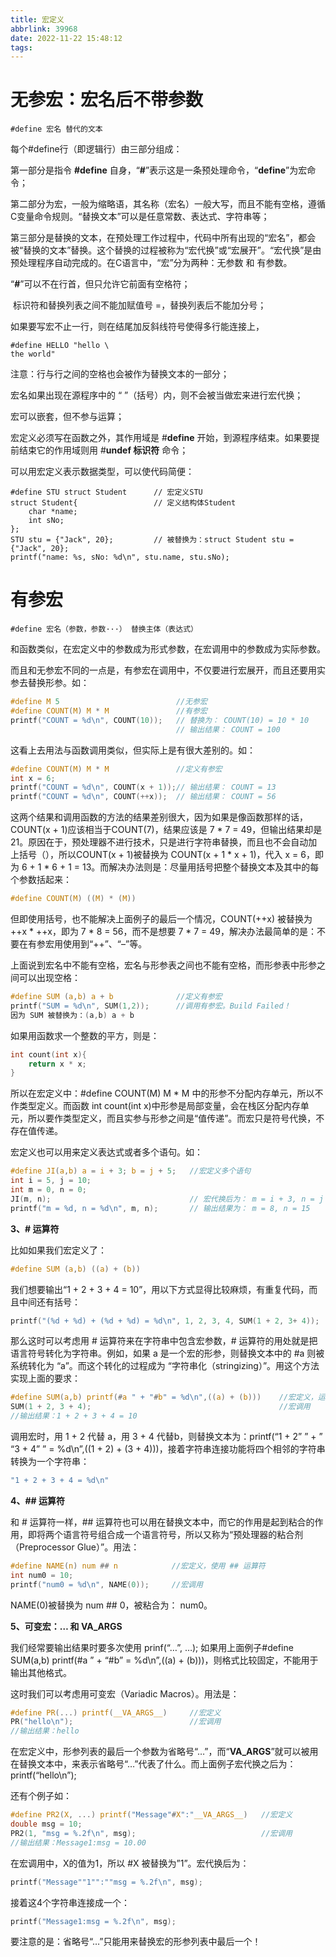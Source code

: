 ```yaml
---
title: 宏定义
abbrlink: 39968
date: 2022-11-22 15:48:12
tags:
---
```


# 无参宏：宏名后不带参数

```#define
#define 宏名 替代的文本
```

每个#define行（即逻辑行）由三部分组成：

第一部分是指令 **#define** 自身，“**#**”表示这是一条预处理命令，“**define**”为宏命令；

第二部分为宏，一般为缩略语，其名称（宏名）一般大写，而且不能有空格，遵循C变量命令规则。“替换文本”可以是任意常数、表达式、字符串等；

第三部分是替换的文本，在预处理工作过程中，代码中所有出现的“宏名”，都会被“替换的文本”替换。这个替换的过程被称为“宏代换”或“宏展开”。“宏代换”是由预处理程序自动完成的。在C语言中，“宏”分为两种：无参数 和 有参数。

“**#**”可以不在行首，但只允许它前面有空格符；

 标识符和替换列表之间不能加赋值号 =，替换列表后不能加分号；

如果要写宏不止一行，则在结尾加反斜线符号使得多行能连接上，

```
#define HELLO "hello \
the world"
```

注意：行与行之间的空格也会被作为替换文本的一部分；

宏名如果出现在源程序中的 “ ”（括号）内，则不会被当做宏来进行宏代换；

宏可以嵌套，但不参与运算；

宏定义必须写在函数之外，其作用域是 #**define** 开始，到源程序结束。如果要提前结束它的作用域则用 #**undef 标识符** 命令；

可以用宏定义表示数据类型，可以使代码简便：

```
#define STU struct Student      // 宏定义STU
struct Student{                 // 定义结构体Student
    char *name;
    int sNo;
};
STU stu = {"Jack", 20};         // 被替换为：struct Student stu = {"Jack", 20};
printf("name: %s, sNo: %d\n", stu.name, stu.sNo);
```

# 有参宏

```
#define 宏名（参数，参数···） 替换主体（表达式）
```

和函数类似，在宏定义中的参数成为形式参数，在宏调用中的参数成为实际参数。

而且和无参宏不同的一点是，有参宏在调用中，不仅要进行宏展开，而且还要用实参去替换形参。如：

```c
#define M 5                          //无参宏
#define COUNT(M) M * M               //有参宏
printf("COUNT = %d\n", COUNT(10));   // 替换为： COUNT(10) = 10 * 10
                                     // 输出结果： COUNT = 100
```

这看上去用法与函数调用类似，但实际上是有很大差别的。如：

```c
#define COUNT(M) M * M               //定义有参宏
int x = 6;
printf("COUNT = %d\n", COUNT(x + 1));// 输出结果： COUNT = 13
printf("COUNT = %d\n", COUNT(++x));  // 输出结果： COUNT = 56                                                                                               //warning:... main.c:161:34: Multiple unsequenced             modifications to 'x'
```

这两个结果和调用函数的方法的结果差别很大，因为如果是像函数那样的话，COUNT(x + 1)应该相当于COUNT(7)，结果应该是 7 * 7 = 49，但输出结果却是21。原因在于，预处理器不进行技术，只是进行字符串替换，而且也不会自动加上括号（），所以COUNT(x + 1)被替换为 COUNT(x + 1 * x + 1)，代入 x = 6，即为 6 + 1 * 6 + 1 = 13。而解决办法则是：尽量用括号把整个替换文本及其中的每个参数括起来：

```c
#define COUNT(M) ((M) * (M))  
```

但即使用括号，也不能解决上面例子的最后一个情况，COUNT(++x) 被替换为 ++x * ++x，即为 7 * 8 = 56，而不是想要 7 * 7 = 49，解决办法最简单的是：不要在有参宏用使用到“++”、“–”等。

上面说到宏名中不能有空格，宏名与形参表之间也不能有空格，而形参表中形参之间可以出现空格：

```c
#define SUM (a,b) a + b              //定义有参宏
printf("SUM = %d\n", SUM(1,2));      //调用有参宏。Build Failed！
因为 SUM 被替换为：(a,b) a + b
```

如果用函数求一个整数的平方，则是：

```c
int count(int x){
    return x * x;
}
```

所以在宏定义中：#define COUNT(M) M * M 中的形参不分配内存单元，所以不作类型定义。而函数 int count(int x)中形参是局部变量，会在栈区分配内存单元，所以要作类型定义，而且实参与形参之间是“值传递”。而宏只是符号代换，不存在值传递。

宏定义也可以用来定义表达式或者多个语句。如：

```c
#define JI(a,b) a = i + 3; b = j + 5;   //宏定义多个语句
int i = 5, j = 10;
int m = 0, n = 0;
JI(m, n);                               // 宏代换后为： m = i + 3, n = j + 5;
printf("m = %d, n = %d\n", m, n);       // 输出结果为： m = 8, n = 15
```

**3、# 运算符**

比如如果我们宏定义了：

```c
#define SUM (a,b) ((a) + (b)) 
```

我们想要输出“1 + 2 + 3 + 4 = 10”，用以下方式显得比较麻烦，有重复代码，而且中间还有括号：

```c
printf("(%d + %d) + (%d + %d) = %d\n", 1, 2, 3, 4, SUM(1 + 2, 3+ 4));
```

那么这时可以考虑用 # 运算符来在字符串中包含宏参数，# 运算符的用处就是把语言符号转化为字符串。例如，如果 a 是一个宏的形参，则替换文本中的 #a 则被系统转化为 “a”。而这个转化的过程成为 “字符串化（stringizing）”。用这个方法实现上面的要求：

```c
#define SUM(a,b) printf(#a " + "#b" = %d\n",((a) + (b)))    //宏定义，运用 # 运算符
SUM(1 + 2, 3 + 4);                                          //宏调用
//输出结果：1 + 2 + 3 + 4 = 10
```

调用宏时，用 1 + 2 代替 a，用 3 + 4 代替b，则替换文本为：printf(“1 + 2” ” + ” “3 + 4” ” = %d\n”,((1 + 2) + (3 + 4)))，接着字符串连接功能将四个相邻的字符串转换为一个字符串：

```c
"1 + 2 + 3 + 4 = %d\n"
```

**4、## 运算符**

和 # 运算符一样，## 运算符也可以用在替换文本中，而它的作用是起到粘合的作用，即将两个语言符号组合成一个语言符号，所以又称为“预处理器的粘合剂（Preprocessor Glue）”。用法：

```c
#define NAME(n) num ## n            //宏定义，使用 ## 运算符
int num0 = 10;
printf("num0 = %d\n", NAME(0));     //宏调用
```

NAME(0)被替换为 num ## 0，被粘合为： num0。

**5、可变宏：… 和 __VA_ARGS__**

我们经常要输出结果时要多次使用 prinf(“…”, …); 如果用上面例子#define SUM(a,b) printf(#a ” + “#b” = %d\n”,((a) + (b)))，则格式比较固定，不能用于输出其他格式。

这时我们可以考虑用可变宏（Variadic Macros）。用法是：

```c
#define PR(...) printf(__VA_ARGS__)     //宏定义
PR("hello\n");                          //宏调用
//输出结果：hello
```

在宏定义中，形参列表的最后一个参数为省略号“…”，而“__VA_ARGS__”就可以被用在替换文本中，来表示省略号“…”代表了什么。而上面例子宏代换之后为： printf(“hello\n”);

还有个例子如：

```c
#define PR2(X, ...) printf("Message"#X":"__VA_ARGS__)   //宏定义
double msg = 10;
PR2(1, "msg = %.2f\n", msg);                            //宏调用
//输出结果：Message1:msg = 10.00
```

在宏调用中，X的值为1，所以 #X 被替换为”1”。宏代换后为：

```c
printf("Message""1"":""msg = %.2f\n", msg);
```

接着这4个字符串连接成一个：

```c
printf("Message1:msg = %.2f\n", msg);
```

要注意的是：省略号“…”只能用来替换宏的形参列表中最后一个！
